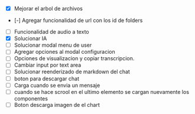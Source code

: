 - [x] Mejorar el arbol de archivos
- [-] Agregar funcionalidad de url con los id de folders
- [ ] Funcionalidad de audio a texto
- [x] Solucionar IA
- [ ] Solucionar modal menu de user
- [ ] Agregar opciones al modal configuracion
- [ ] Opciones de visualizacion y copiar transcripcion.
- [ ] Cambiar input por text area
- [ ] Solucionar reenderizado de markdown del chat
- [ ] boton para descargar chat
- [ ] Carga cuando se envia un mensaje
- [ ] cuando se hace scrool en el ultimo elemento se cargan nuevamente los componentes
- [ ] Boton descarga imagen de el chart
